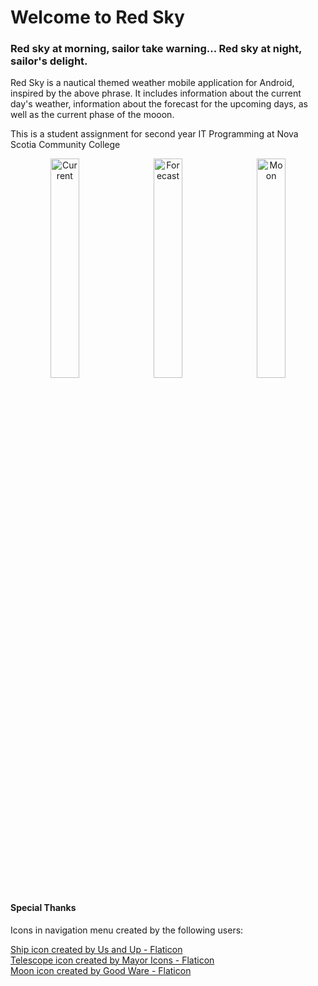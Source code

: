 <h1>Welcome to Red Sky</h1>
<h3>Red sky at morning, sailor take warning... Red sky at night, sailor's delight.</h3>

<p>Red Sky is a nautical themed weather mobile application for Android, inspired by the above phrase. It includes information about the current day's weather, information about the forecast for the upcoming days, as well as the current phase of the mooon.</p>
<p>This is a student assignment for second year IT Programming at Nova Scotia Community College</p>

<div align="center">
  <img src="https://github.com/user-attachments/assets/245ada23-cf9a-4963-b1a3-a09b6b78b10e" alt="Current" width="30%" style="margin-right: 10px;">
  <img src="https://github.com/user-attachments/assets/29845dcc-5df7-48f0-8b75-90ae7e226b82" alt="Forecast" width="30%" style="margin-right: 10px;">
  <img src="https://github.com/user-attachments/assets/76d0f412-f924-4014-a105-1b4d5e641a60" alt="Moon" width="30%">
</div>

<h4>Special Thanks</h4>
<p>Icons in navigation menu created by the following users:</p>
<div>
  <a href="https://www.flaticon.com/free-icons/ship" title="ship icons">Ship icon created by Us and Up - Flaticon</a>
</div>
<div>
  <a href="https://www.flaticon.com/free-icons/telescope" title="telescope icons">Telescope icon created by Mayor Icons - Flaticon</a>
</div>
<div>
  <a href="https://www.flaticon.com/free-icons/moon" title="moon icons">Moon icon created by Good Ware - Flaticon</a>
</div>
  


